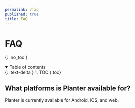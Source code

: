 ```yaml
---
permalink: /faq
published: true
title: FAQ
---
```


# FAQ
{: .no_toc }

<details open markdown="block">
  <summary>
    Table of contents
  </summary>
  {: .text-delta }
1. TOC
{:toc}
</details>

## What platforms is Planter available for?
Planter is currently available for Android, iOS, and web.
